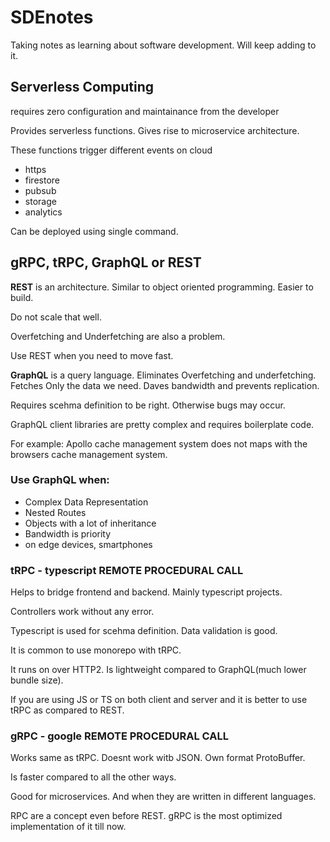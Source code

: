 # SDEnotes

Taking notes as learning about software development. Will keep adding to it.

## Serverless Computing

requires zero configuration and maintainance from the developer

Provides serverless functions. Gives rise to microservice architecture.

These functions trigger different events on cloud

- https
- firestore
- pubsub
- storage
- analytics

Can be deployed using single command.

## gRPC, tRPC, GraphQL or REST

**REST** is an architecture. Similar to object oriented programming. Easier to build.

Do not scale that well.

Overfetching and Underfetching are also a problem.

Use REST when you need to move fast.

**GraphQL** is a query language. Eliminates Overfetching and underfetching. Fetches Only the data we need. Daves bandwidth and prevents replication.

Requires scehma definition to be right. Otherwise bugs may occur.

GraphQL client libraries are pretty complex and requires boilerplate code.

For example: Apollo cache management system does not maps with the browsers cache management system.

### Use GraphQL when:

- Complex Data Representation
- Nested Routes
- Objects with a lot of inheritance
- Bandwidth is priority
- on edge devices, smartphones

### tRPC - typescript REMOTE PROCEDURAL CALL

Helps to bridge frontend and backend.
Mainly typescript projects.

Controllers work without any error.

Typescript is used for scehma definition.
Data validation is good.

It is common to use monorepo with tRPC.

It runs on over HTTP2. Is lightweight compared to GraphQL(much lower bundle size).

If you are using JS or TS on both client and server and it is better to use tRPC as compared to REST.

### gRPC - google REMOTE PROCEDURAL CALL

Works same as tRPC.
Doesnt work witb JSON. Own format ProtoBuffer.

Is faster compared to all the other ways.

Good for microservices. And when they are written in different languages.

RPC are a concept even before REST. gRPC is the most optimized implementation of it till now.
